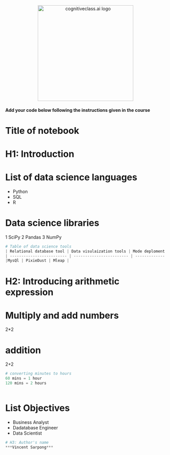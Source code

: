 <center>
    <img src="https://cf-courses-data.s3.us.cloud-object-storage.appdomain.cloud/IBMDeveloperSkillsNetwork-DS0105EN-SkillsNetwork/labs/Module2/images/SN_web_lightmode.png" width="300" alt="cognitiveclass.ai logo">
</center>


#### Add your code below following the instructions given in the course


# Title of notebook

# H1: Introduction

# List of data science languages
- Python
- SQL
- R

# Data science libraries
1 SciPy
2 Pandas
3 NumPy


```python
# Table of data science tools
| Relational database tool | Data visulaization tools | Mode deploment |
| ------------------------- | ------------------------ | ------------- |
|MysQl | PixieDust | Mleap |
```

# H2: Introducing arithmetic expression

# Multiply and add numbers
2*2

# addition
2+2


```python
# converting minutes to hours
60 mins = 1 hour
120 mins = 2 hours
```


```python

```

# List Objectives
- Business Analyst
- Dadatabase Engineer
- Data Scientist


```python
# H3: Author's name
***Vincent Sarpong***
```
